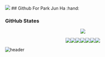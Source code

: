 

<img src="https://capsule-render.vercel.app/api?type=wave&color=4682B4&height=300&section=header&text=Park%20Jun%20Ha&fontSize=90&rotate=15&fontAlign=70&fontAlignY=50&fontColor=white&animation=twinkling"/>
## Github For Park Jun Ha :hand:

### GitHub States
<div align="center">
<img src = "https://github-readme-stats.vercel.app/api?username=Cycrypto&show_icons=true&theme=vision-friendly-dark"/>

<img src="https://img.shields.io/badge/Python-3776AB?style=for-the-badge&logo=python&logoColor=white"/><img src="https://img.shields.io/badge/JavaScript-323330?style=for-the-badge&logo=javascript&logoColor=F7DF1E"/><img src="https://img.shields.io/badge/C-00599C?style=for-the-badge&logo=c&logoColor=white"/><img src="https://img.shields.io/badge/Java-ED8B00?style=for-the-badge&logo=java&logoColor=white"/><img src="https://img.shields.io/badge/PHP-777BB4?style=for-the-badge&logo=php&logoColor=white"/><img src="https://img.shields.io/badge/MySQL-00000F?style=for-the-badge&logo=mysql&logoColor=white"><img src="	https://img.shields.io/badge/Windows-0078D6?style=for-the-badge&logo=windows&logoColor=white">
</div>



![header](https://capsule-render.vercel.app/api?type=wave&color=CCBD37&height=300&section=footer&)


